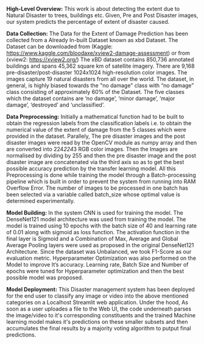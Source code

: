 **High-Level Overview:** This work is about detecting the extent due to Natural Disaster to trees, buildings etc.
Given, Pre and Post Disaster images, our system predicts the percentage of extent of disaster caused.


**Data Collection:** The Data for the Extent of Damage Prediction has been collected from a Already In-built Dataset
known as xbd Dataset. The Dataset can be downloaded from (Kaggle: https://www.kaggle.com/bloodaxe/xview2-damage-assessment) or from (xview2: https://xview2.org/)
The xBD dataset contains 850,736 annotated buildings and spans 45,362 square km of satellite imagery.
There are 9,168 pre-disaster/post-disaster 1024x1024 high-resolution color images. The images capture 19 natural disasters 
from all over the world. The dataset, in general, is highly biased towards the "no damage" class with “no damage” class 
consisting of approximately 60% of the Dataset. The five classes which the dataset contains are ‘no damage’, ‘minor damage’,
‘major damage’, ‘destroyed’ and ‘unclassified’. 

**Data Preprocessing:** Initially a mathematical function had to be built to obtain the regression labels from the classification labels
i.e. to obtain the numerical value of the extent of damage from the 5 classes which were provided in the dataset.
Parallely, The pre disaster images and the post disaster images were read by the OpenCV module as numpy array and
then are converted into 224*224*3 RGB color images. Then the Images are normalised by dividing by 255 and then the 
pre disaster image and the post disaster image are concatenated via the third axis so as to get the best possible 
accuracy prediction by the transfer learning model. All this Preprocessing is done while training the model through 
a Batch-processing pipeline which is built in order to prevent the system from running into RAM Overflow Error. 
The number of images to be processed in one batch has been selected via a variable called batch_size whose optimal
value is determined experimentally.  

**Model Building:** In the system CNN is used for training the model. The DenseNet121 model architecture was used from training
the model. The model is trained using 10 epochs with the batch size of 40 and learning rate of 0.01 along with sigmoid as loss
function. The activation function in the final layer is Sigmoid and a Combination of Max, Average and Global Average Pooling layers
were used as proposed in the original DenseNet121 Architecture. Since the dataset was Unbalanced, we took F1-Score as our evaluation 
metric. Hyperparameter Optimization was also performed on the Model to improve It’s accuracy. Learning rate, Batch Size and Number 
of epochs were tuned for Hyperparameter optimization and then the best possible model was proposed. 

**Model Deployment:** This Disaster management system has been deployed for the end user to classify any image or video into the above mentioned categories on a Localhost Streamlit web application. Under the hood, As soon as a user uploades a file to the Web UI, the code underneath parses the image/video to it's corresponding constituents and the trained Machine learning model makes it's predictions on these smaller subsets and then accumulates the final results by a majority voting algorithm to putput final predictions.
